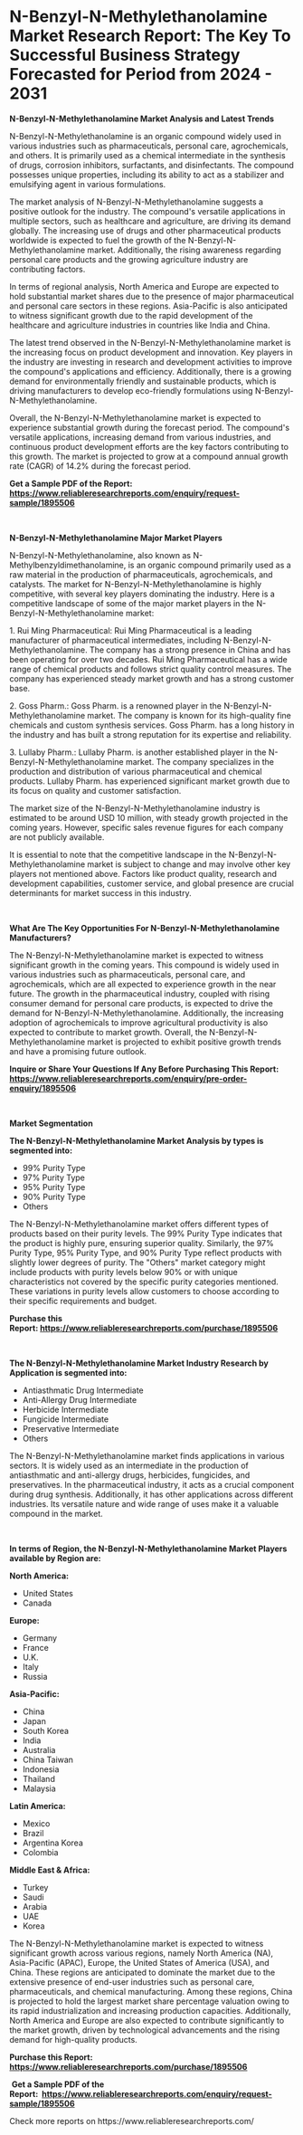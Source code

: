 <p><h1>N-Benzyl-N-Methylethanolamine Market Research Report: The Key To Successful Business Strategy Forecasted for Period from 2024 - 2031</h1></p><p><strong>N-Benzyl-N-Methylethanolamine Market Analysis and Latest Trends</strong></p>
<p><p>N-Benzyl-N-Methylethanolamine is an organic compound widely used in various industries such as pharmaceuticals, personal care, agrochemicals, and others. It is primarily used as a chemical intermediate in the synthesis of drugs, corrosion inhibitors, surfactants, and disinfectants. The compound possesses unique properties, including its ability to act as a stabilizer and emulsifying agent in various formulations.</p><p>The market analysis of N-Benzyl-N-Methylethanolamine suggests a positive outlook for the industry. The compound's versatile applications in multiple sectors, such as healthcare and agriculture, are driving its demand globally. The increasing use of drugs and other pharmaceutical products worldwide is expected to fuel the growth of the N-Benzyl-N-Methylethanolamine market. Additionally, the rising awareness regarding personal care products and the growing agriculture industry are contributing factors.</p><p>In terms of regional analysis, North America and Europe are expected to hold substantial market shares due to the presence of major pharmaceutical and personal care sectors in these regions. Asia-Pacific is also anticipated to witness significant growth due to the rapid development of the healthcare and agriculture industries in countries like India and China.</p><p>The latest trend observed in the N-Benzyl-N-Methylethanolamine market is the increasing focus on product development and innovation. Key players in the industry are investing in research and development activities to improve the compound's applications and efficiency. Additionally, there is a growing demand for environmentally friendly and sustainable products, which is driving manufacturers to develop eco-friendly formulations using N-Benzyl-N-Methylethanolamine.</p><p>Overall, the N-Benzyl-N-Methylethanolamine market is expected to experience substantial growth during the forecast period. The compound's versatile applications, increasing demand from various industries, and continuous product development efforts are the key factors contributing to this growth. The market is projected to grow at a compound annual growth rate (CAGR) of 14.2% during the forecast period.</p></p>
<p><strong>Get a Sample PDF of the Report:&nbsp; <a href="https://www.reliableresearchreports.com/enquiry/request-sample/1895506">https://www.reliableresearchreports.com/enquiry/request-sample/1895506</a></strong></p>
<p>&nbsp;</p>
<p><strong>N-Benzyl-N-Methylethanolamine Major Market Players</strong></p>
<p><p>N-Benzyl-N-Methylethanolamine, also known as N-Methylbenzyldimethanolamine, is an organic compound primarily used as a raw material in the production of pharmaceuticals, agrochemicals, and catalysts. The market for N-Benzyl-N-Methylethanolamine is highly competitive, with several key players dominating the industry. Here is a competitive landscape of some of the major market players in the N-Benzyl-N-Methylethanolamine market:</p><p>1. Rui Ming Pharmaceutical: Rui Ming Pharmaceutical is a leading manufacturer of pharmaceutical intermediates, including N-Benzyl-N-Methylethanolamine. The company has a strong presence in China and has been operating for over two decades. Rui Ming Pharmaceutical has a wide range of chemical products and follows strict quality control measures. The company has experienced steady market growth and has a strong customer base.</p><p>2. Goss Pharm.: Goss Pharm. is a renowned player in the N-Benzyl-N-Methylethanolamine market. The company is known for its high-quality fine chemicals and custom synthesis services. Goss Pharm. has a long history in the industry and has built a strong reputation for its expertise and reliability.</p><p>3. Lullaby Pharm.: Lullaby Pharm. is another established player in the N-Benzyl-N-Methylethanolamine market. The company specializes in the production and distribution of various pharmaceutical and chemical products. Lullaby Pharm. has experienced significant market growth due to its focus on quality and customer satisfaction.</p><p>The market size of the N-Benzyl-N-Methylethanolamine industry is estimated to be around USD 10 million, with steady growth projected in the coming years. However, specific sales revenue figures for each company are not publicly available.</p><p>It is essential to note that the competitive landscape in the N-Benzyl-N-Methylethanolamine market is subject to change and may involve other key players not mentioned above. Factors like product quality, research and development capabilities, customer service, and global presence are crucial determinants for market success in this industry.</p></p>
<p>&nbsp;</p>
<p><strong>What Are The Key Opportunities For N-Benzyl-N-Methylethanolamine Manufacturers?</strong></p>
<p><p>The N-Benzyl-N-Methylethanolamine market is expected to witness significant growth in the coming years. This compound is widely used in various industries such as pharmaceuticals, personal care, and agrochemicals, which are all expected to experience growth in the near future. The growth in the pharmaceutical industry, coupled with rising consumer demand for personal care products, is expected to drive the demand for N-Benzyl-N-Methylethanolamine. Additionally, the increasing adoption of agrochemicals to improve agricultural productivity is also expected to contribute to market growth. Overall, the N-Benzyl-N-Methylethanolamine market is projected to exhibit positive growth trends and have a promising future outlook.</p></p>
<p><strong>Inquire or Share Your Questions If Any Before Purchasing This Report: <a href="https://www.reliableresearchreports.com/enquiry/pre-order-enquiry/1895506">https://www.reliableresearchreports.com/enquiry/pre-order-enquiry/1895506</a></strong></p>
<p>&nbsp;</p>
<p><strong>Market Segmentation</strong></p>
<p><strong>The N-Benzyl-N-Methylethanolamine Market Analysis by types is segmented into:</strong></p>
<p><ul><li>99% Purity Type</li><li>97% Purity Type</li><li>95% Purity Type</li><li>90% Purity Type</li><li>Others</li></ul></p>
<p><p>The N-Benzyl-N-Methylethanolamine market offers different types of products based on their purity levels. The 99% Purity Type indicates that the product is highly pure, ensuring superior quality. Similarly, the 97% Purity Type, 95% Purity Type, and 90% Purity Type reflect products with slightly lower degrees of purity. The "Others" market category might include products with purity levels below 90% or with unique characteristics not covered by the specific purity categories mentioned. These variations in purity levels allow customers to choose according to their specific requirements and budget.</p></p>
<p><strong>Purchase this Report:&nbsp;<a href="https://www.reliableresearchreports.com/purchase/1895506">https://www.reliableresearchreports.com/purchase/1895506</a></strong></p>
<p>&nbsp;</p>
<p><strong>The N-Benzyl-N-Methylethanolamine Market Industry Research by Application is segmented into:</strong></p>
<p><ul><li>Antiasthmatic Drug Intermediate</li><li>Anti-Allergy Drug Intermediate</li><li>Herbicide Intermediate</li><li>Fungicide Intermediate</li><li>Preservative Intermediate</li><li>Others</li></ul></p>
<p><p>The N-Benzyl-N-Methylethanolamine market finds applications in various sectors. It is widely used as an intermediate in the production of antiasthmatic and anti-allergy drugs, herbicides, fungicides, and preservatives. In the pharmaceutical industry, it acts as a crucial component during drug synthesis. Additionally, it has other applications across different industries. Its versatile nature and wide range of uses make it a valuable compound in the market.</p></p>
<p>&nbsp;</p>
<p><strong>In terms of Region, the N-Benzyl-N-Methylethanolamine Market Players available by Region are:</strong></p>
<p>
    <p> <strong> North America: </strong>
        <ul>
            <li>United States</li>
            <li>Canada</li>
        </ul>
        </p> 
    <p> <strong> Europe: </strong>
        <ul>
            <li>Germany</li>
            <li>France</li>
            <li>U.K.</li>
            <li>Italy</li>
            <li>Russia</li>
        </ul>
        </p> 
    <p> <strong> Asia-Pacific: </strong>
        <ul>
            <li>China</li>
            <li>Japan</li>
            <li>South Korea</li>
            <li>India</li>
            <li>Australia</li>
            <li>China Taiwan</li>
            <li>Indonesia</li>
            <li>Thailand</li>
            <li>Malaysia</li>
        </ul>
        </p> 
    <p> <strong> Latin America: </strong>
        <ul>
            <li>Mexico</li>
            <li>Brazil</li>
            <li>Argentina Korea</li>
            <li>Colombia</li>
        </ul>
        </p> 
    <p> <strong> Middle East & Africa: </strong>
        <ul>
            <li>Turkey</li>
            <li>Saudi</li>
            <li>Arabia</li>
            <li>UAE</li>
            <li>Korea</li>
        </ul>
    </p>
    </p>
<p><p>The N-Benzyl-N-Methylethanolamine market is expected to witness significant growth across various regions, namely North America (NA), Asia-Pacific (APAC), Europe, the United States of America (USA), and China. These regions are anticipated to dominate the market due to the extensive presence of end-user industries such as personal care, pharmaceuticals, and chemical manufacturing. Among these regions, China is projected to hold the largest market share percentage valuation owing to its rapid industrialization and increasing production capacities. Additionally, North America and Europe are also expected to contribute significantly to the market growth, driven by technological advancements and the rising demand for high-quality products.</p></p>
<p><strong>Purchase this Report: <a href="https://www.reliableresearchreports.com/purchase/1895506">https://www.reliableresearchreports.com/purchase/1895506</a></strong></p>
<p>&nbsp;<strong>Get a Sample PDF of the Report:&nbsp;&nbsp;<a href="https://www.reliableresearchreports.com/enquiry/request-sample/1895506">https://www.reliableresearchreports.com/enquiry/request-sample/1895506</a></strong></p>
<p><strong></strong></p>
<p>Check more reports on https://www.reliableresearchreports.com/</p>